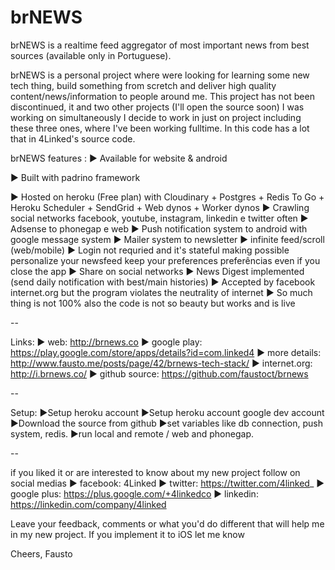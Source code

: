 # brNEWS
brNEWS is a realtime feed aggregator of most important news from best sources (available only in Portuguese).

brNEWS is a personal project where were looking for learning some new tech thing, build something from scretch and deliver high quality content/news/information to people around me. This project has not been discontinued, it and two other projects (I'll open the source soon) I was working on simultaneously I decide to work in just on project including these three ones, where I've been working fulltime. In this code has a lot that in 4Linked's source code.

brNEWS features :
► Available for website & android

► Built with padrino framework

► Hosted on heroku (Free plan) with Cloudinary + Postgres + Redis To Go + Heroku Scheduler + SendGrid + Web dynos + Worker dynos
► Crawling social networks facebook, youtube, instagram, linkedin e twitter often
► Adsense to phonegap e web
► Push notification system to android with google message system
► Mailer system to newsletter
► infinite feed/scroll (web/mobile)
► Login not requried and it's stateful making possible personalize your newsfeed keep your preferences preferências even if you close the app
► Share on social networks
► News Digest implemented (send daily notification with best/main histories)
► Accepted by facebook internet.org but the program violates the neutrality of internet
► So much thing is not 100% also the code is not so beauty but works and is live

--

Links: 
► web: http://brnews.co
► google play: https://play.google.com/store/apps/details?id=com.linked4
► more details: http://www.fausto.me/posts/page/42/brnews-tech-stack/
► internet.org: http://i.brnews.co/
► github source: https://github.com/faustoct/brnews

--

Setup: 
►Setup heroku account 
►Setup heroku account google dev account
►Download the source from github
►set variables like db connection, push system, redis.
►run local and remote / web and phonegap.

--

if you liked it or are interested to know about my new project follow on social medias 
► facebook: 4Linked 
► twitter: https://twitter.com/4linked_ 
► google plus: https://plus.google.com/+4linkedco
► linkedin: https://linkedin.com/company/4linked

Leave your feedback, comments or what you'd do different that will help me in my new project. If you implement it to iOS let me know


Cheers,
Fausto

